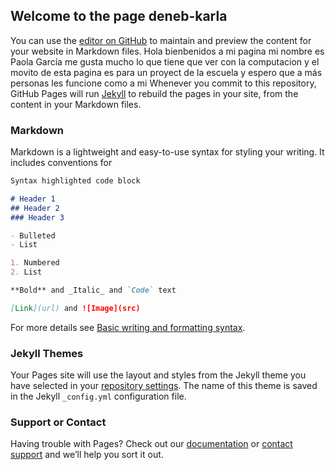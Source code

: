 ## Welcome to the page deneb-karla
You can use the [editor on GitHub](https://github.com/deneb-karla/deneb-karla.github.io/edit/main/index.md) to maintain and preview the content for your website in Markdown files.
Hola  bienbenidos a mi pagina mi nombre es Paola García me gusta mucho lo que tiene que ver con la computacion y el movito de esta pagina es para un proyect de la escuela y espero que a más personas les funcione como a mi 
Whenever you commit to this repository, GitHub Pages will run [Jekyll](https://jekyllrb.com/) to rebuild the pages in your site, from the content in your Markdown files.

### Markdown

Markdown is a lightweight and easy-to-use syntax for styling your writing. It includes conventions for

```markdown
Syntax highlighted code block

# Header 1
## Header 2
### Header 3

- Bulleted
- List

1. Numbered
2. List

**Bold** and _Italic_ and `Code` text

[Link](url) and ![Image](src)
```

For more details see [Basic writing and formatting syntax](https://docs.github.com/en/github/writing-on-github/getting-started-with-writing-and-formatting-on-github/basic-writing-and-formatting-syntax).

### Jekyll Themes

Your Pages site will use the layout and styles from the Jekyll theme you have selected in your [repository settings](https://github.com/deneb-karla/deneb-karla.github.io/settings/pages). The name of this theme is saved in the Jekyll `_config.yml` configuration file.

### Support or Contact

Having trouble with Pages? Check out our [documentation](https://docs.github.com/categories/github-pages-basics/) or [contact support](https://support.github.com/contact) and we’ll help you sort it out.
